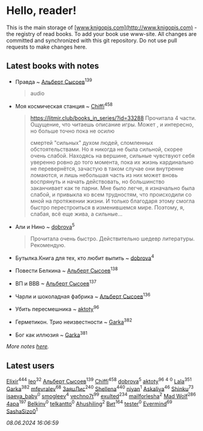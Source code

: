 # Hello, reader!
This is the main storage of [www.knigopis.com](http://www.knigopis.com) - the registry of read books.
To add your book use www-site. All changes are committed and synchronized with this git repository.
Do not use pull requests to make changes here.


## Latest books with notes
* Правда ~ [Альберт Сысоев](users/474/47446642-vkontakte)<sup>139</sup>
    > audio

* Моя космическая станция ~ [Chiffi](users/105/105831994080785626680-google)<sup>458</sup>
    > https://litmir.club/books_in_series/?id=33288
    > Прочитала 4 части. Ощущение, что читаешь описание игры. Может , и интересно, но больше точно пока не осилю
    > 
    > смертей "сильных" духом людей, сломленных обстоятельствами. Но я никогда не была сильной, скорее очень слабой. Находясь на вершине, сильные чувствуют себя уверенно ровно до того момента, пока их жизнь кардинально не перевернётся, зачастую в таком случае они внутренне ломаются, и лишь небольшая часть из них может вновь воспрянуть и начать действовать, но большинство заканчивает как те парни. Мне было легче, я изначально была слабой, и привыкла ко всем трудностям, что происходили со мной на протяжении жизни. И только благодаря этому смогла быстро перестроиться в изменившемся мире. Поэтому, я, слабая, всё еще жива, а сильные…

* Али и Нино ~ [dobrova](users/606/6069210-vkontakte)<sup>5</sup>
    > Прочитала очень быстро. Действительно шедевр литературы. Рекомендую.

* Бутылка.Книга для тех, кто любит выпить ~ [dobrova](users/606/6069210-vkontakte)<sup>4</sup>

* Повести Белкина ~ [Альберт Сысоев](users/474/47446642-vkontakte)<sup>138</sup>

* ВП и ВВВ ~ [Альберт Сысоев](users/474/47446642-vkontakte)<sup>137</sup>

* Чарли и шоколадная фабрика ~ [Альберт Сысоев](users/474/47446642-vkontakte)<sup>136</sup>

* Убить пересмешника ~ [aktoty](users/275/275766107-vkontakte)<sup>96</sup>

* Герметикон. Трио неизвестности ~ [Garka](users/115/115753719718250012620-google)<sup>382</sup>

* Бог как иллюзия ~ [Garka](users/115/115753719718250012620-google)<sup>381</sup>


_More notes [here](latest_books_with_notes.md)._


## Latest users
[Elixir](users/115/115826717712507836033-google)<sup>444</sup> 
[leo](users/106/106915386474260202605-google)<sup>32</sup> 
[Альберт Сысоев](users/474/47446642-vkontakte)<sup>139</sup> 
[Chiffi](users/105/105831994080785626680-google)<sup>458</sup> 
[dobrova](users/606/6069210-vkontakte)<sup>5</sup> 
[aktoty](users/275/275766107-vkontakte)<sup>96</sup> 
[](users/115/115095777313809768381-google)<sup>4</sup> 
[](users/358/358594589-vkontakte)<sup>0</sup> 
[Lala](users/761/76187635-vkontakte)<sup>351</sup> 
[Garka](users/115/115753719718250012620-google)<sup>382</sup> 
[mfevralev](users/140/140966150-vkontakte)<sup>68</sup> 
[ЗаяцЛис](users/112/112388384595246311466-google)<sup>240</sup> 
[Shellena](users/134/13413591548892934957-mailru)<sup>440</sup> 
[niyan](users/110/110517883439678622021-google)<sup>1</sup> 
[Askaliya](users/326/326783541-vkontakte)<sup>46</sup> 
[Shinku](users/109/109176126475581739292-google)<sup>73</sup> 
[isaeva_baby](users/109/109089966297718972425-google)<sup>0</sup> 
[smogleev](users/267/267805152-yandex)<sup>4</sup> 
[vechno7t](users/102/102483077884312127500-google)<sup>99</sup> 
[exulted](users/100/100599204551896265722-google)<sup>234</sup> 
[mailforlesha](users/836/836484549-yandex)<sup>2</sup> 
[Mad Wolf](users/947/94738840-vkontakte)<sup>286</sup> 
[4apa](users/117/117392596378069249667-google)<sup>197</sup> 
[Belkinv](users/117/117655821011958723100-google)<sup>0</sup> 
[telkantto](users/105/105132765868492364316-google)<sup>0</sup> 
[Ahushiling](users/116/116407812532669338806-google)<sup>2</sup> 
[Вит](users/300/300273923-vkontakte)<sup>164</sup> 
[tester](users/116/116424012935321035501-google)<sup>0</sup> 
[Evermind](users/302/302928912-vkontakte)<sup>69</sup> 
[SashaSizo0](users/117/117932212421048968285-google)<sup>1</sup> 


_08.06.2024 16:06:59_
